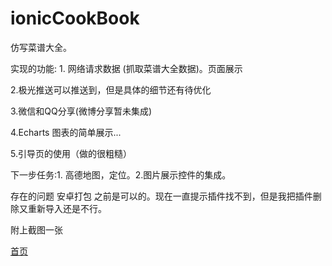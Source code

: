 # ionicCookBook
仿写菜谱大全。

实现的功能: 1. 网络请求数据 (抓取菜谱大全数据)。页面展示



2.极光推送可以推送到，但是具体的细节还有待优化

3.微信和QQ分享(微博分享暂未集成)

4.Echarts 图表的简单展示...

5.引导页的使用（做的很粗糙）




下一步任务:1. 高德地图，定位。2.图片展示控件的集成。

存在的问题 安卓打包 之前是可以的。现在一直提示插件找不到，但是我把插件删除又重新导入还是不行。

附上截图一张

[首页](https://github.com/IVnaBo/ionicCookBook/blob/master/3af1bb58-ec23-4fcc-8a2c-a540b0792cac.jpg)



